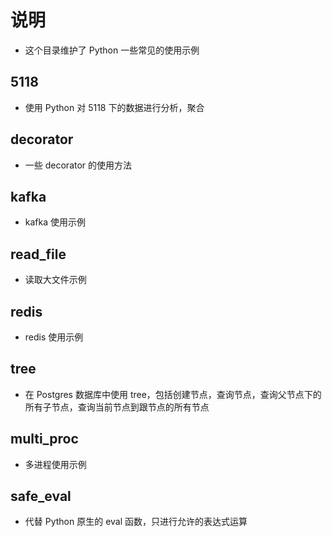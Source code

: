 # 说明

* 这个目录维护了 Python 一些常见的使用示例

## 5118

* 使用 Python 对 5118 下的数据进行分析，聚合

## decorator

* 一些 decorator 的使用方法

## kafka

* kafka 使用示例

## read\_file

* 读取大文件示例

## redis

* redis 使用示例

## tree

* 在 Postgres 数据库中使用 tree，包括创建节点，查询节点，查询父节点下的所有子节点，查询当前节点到跟节点的所有节点

## multi\_proc

* 多进程使用示例

## safe\_eval

* 代替 Python 原生的 eval 函数，只进行允许的表达式运算

